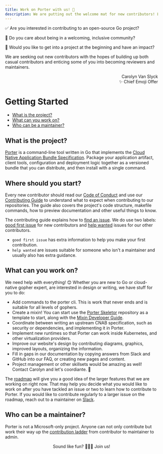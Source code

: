 ```yaml
---
title: Work on Porter with us! 💖
description: We are putting out the welcome mat for new contributors! Learn how to get started as a contributor and work your way up to a maintainer.
---
```


✅ Are you interested in contributing to an open-source Go project?

🌈 Do you care about being in a welcoming, inclusive community?

🚀 Would you like to get into a project at the beginning and have an impact?

We are seeking out new contributors with the hopes of building up both
casual contributors and enticing some of you into becoming reviewers and
maintainers.

<p align="right">
Carolyn Van Slyck<br/>
✨ Chief Emoji Offer<br/>
</p>

# Getting Started

* [What is the project?](#what-is-the-project)
* [What can you work on?](#what-can-you-work-on)
* [Who can be a maintainer?](#who-can-be-a-maintainer)

## What is the project?

[Porter][porter] is a command-line tool written in Go that implements the [Cloud
Native Application Bundle Specification](https://deislabs.io/cnab). Package your
application artifact, client tools, configuration and deployment logic together
as a versioned bundle that you can distribute, and then install with a single
command.

[porter]: /

## Where should you start?

Every new contributor should read our [Code of Conduct][conduct] and use our
[Contributing Guide][contributing] to understand what to expect when
contributing to our repositories. The guide also covers the project's code
structure, makefile commands, how to preview documentation and other useful
things to know.

The contributing guide explains how to [find an issue][find-an-issue]. We do use
two labels: [good first issue][good-first-issue] for new contributors and [help
wanted][help-wanted] issues for our other contributors.

* `good first issue` has extra information to help you make your first contribution.
* `help wanted` are issues suitable for someone who isn't a maintainer and usually 
   also has extra guidance.

[conduct]: /src/CODE_OF_CONDUCT.md
[contributing]: /src/CONTRIBUTING.md
[find-an-issue]: /src/CONTRIBUTING.md#find-an-issue
[good-first-issue]: /board/good+first+issue
[help-wanted]: /board/help+wanted

## What can you work on?

We need help with everything! 😊 Whether you are new to Go or cloud-native
gopher expert, are interested in design or writing, we have stuff for you to
do:

* Add commands to the porter cli. This is work that never ends and is suitable
  for all levels of gophers.
* Create a mixin! You can start use the [Porter Skeletor][skeletor] repository
  as a template to start, along with the [Mixin Developer Guide][mixin-dev-guide].
* Coordinate between writing an upstream CNAB specification, such as security or 
  dependencies, and implementing it in Porter.
* Implement new runtimes so that Porter can work inside Kubernetes, and other 
  virtualization providers.
* Improve our website's design by contributing diagrams, graphics, improved layouts,
  organizing the information.
* Fill in gaps in our documentation by copying answers from Slack and GitHub into 
  our FAQ, or creating new pages and content.
* Project management or other skillsets would be amazing as well! Contact
  Carolyn and let's coordiante. 🙌

The [roadmap][roadmap] will give you a good idea of the larger features that we
are working on right now. That may help you decide what you would like to work
on after you have tackled an issue or two to learn how to contribute to Porter.
If you would like to contribute regularly to a larger issue on the roadmap,
reach out to a maintainer on [Slack][slack].

[skeletor]: https://github.com/deislabs/porter-skeletor
[mixin-dev-guide]: /mixin-dev-guide/
[roadmap]: /roadmap

## Who can be a maintainer?

Porter is not a Microsoft-only project. Anyone can not only contribute but
work their way up the [contribution ladder][ladder] from contributor to 
maintainer to admin.

<p align="center">Sound like fun? 🙋🏽‍♀️ Join us!</p>

[ladder]: /src/CONTRIBUTION_LADDER.md
[slack]: /community#slack
